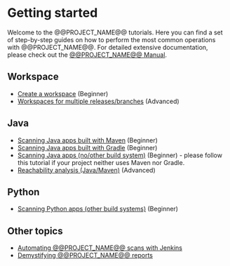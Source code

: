 # Getting started

Welcome to the @@PROJECT_NAME@@ tutorials.
Here you can find a set of step-by-step guides on how to perform the most common operations with @@PROJECT_NAME@@.
For detailed extensive documentation, please check out the [@@PROJECT_NAME@@ Manual](../manuals/).

## Workspace

* [Create a workspace](./workspace_howto/) (Beginner)
* [Workspaces for multiple releases/branches](./workspace_howto_advanced/) (Advanced)

## Java

* [Scanning Java apps built with Maven](./java_maven/) (Beginner)
* [Scanning Java apps built with Gradle](./java_gradle/) (Beginner)
* [Scanning Java apps (no/other build system)](./java_cli/) (Beginner) - please follow this tutorial if your project neither uses Maven nor Gradle.
* [Reachability analysis (Java/Maven)](./java_maven_advanced/) (Advanced)

## Python

* [Scanning Python apps (other build systems)](./python_cli/) (Beginner)

## Other topics

* [Automating @@PROJECT_NAME@@ scans with Jenkins](./jenkins_howto/)
* [Demystifying @@PROJECT_NAME@@ reports](./reports/)
